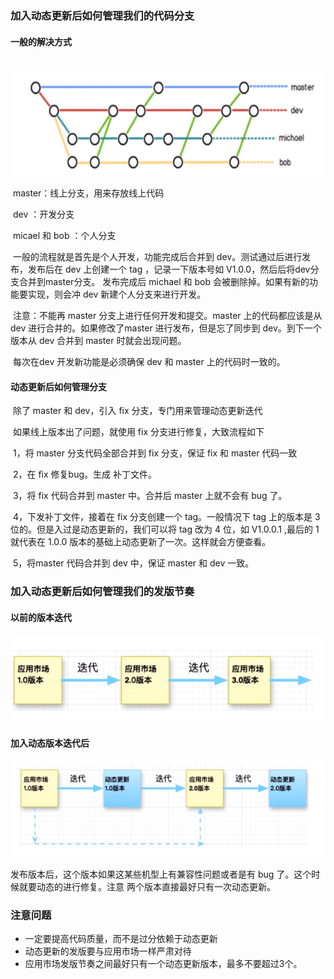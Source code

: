 ### 加入动态更新后如何管理我们的代码分支

#### 一般的解决方式

​	![1574408930713](7%EF%BC%8C%E4%BB%A3%E7%A0%81%E5%8F%8A%E7%89%88%E6%9C%AC%E7%AE%A1%E7%90%86.assets/1574408930713.png)



​	master：线上分支，用来存放线上代码

​	dev ：开发分支

​	micael 和 bob ：个人分支

​	一般的流程就是首先是个人开发，功能完成后合并到 dev。测试通过后进行发布，发布后在 dev 上创建一个 tag ，记录一下版本号如 V1.0.0，然后后将dev分支合并到master分支。 发布完成后 michael 和 bob 会被删除掉。如果有新的功能要实现，则会冲 dev 新建个人分支来进行开发。

​	注意：不能再 master 分支上进行任何开发和提交。master 上的代码都应该是从 dev 进行合并的。如果修改了master 进行发布，但是忘了同步到 dev。到下一个版本从 dev 合并到 master 时就会出现问题。

​	每次在dev 开发新功能是必须确保 dev 和 master 上的代码时一致的。



#### 	动态更新后如何管理分支

​	除了 master 和 dev，引入 fix 分支，专门用来管理动态更新迭代

​	如果线上版本出了问题，就使用 fix 分支进行修复，大致流程如下

​	1，将 master 分支代码全部合并到 fix 分支，保证 fix 和 master 代码一致

​	2，在 fix 修复bug。生成 补丁文件。

​	3，将 fix 代码合并到 master 中。合并后 master 上就不会有 bug 了。

​	4，下发补丁文件，接着在 fix 分支创建一个 tag。一般情况下 tag 上的版本是 3 位的。但是入过是动态更新的，我们可以将 tag 改为 4 位，如 V1.0.0.1 ,最后的 1 就代表在 1.0.0 版本的基础上动态更新了一次。这样就会方便查看。

​	5，将master 代码合并到 dev 中，保证 master 和 dev 一致。



### 加入动态更新后如何管理我们的发版节奏

#### 以前的版本迭代

![1574411216821](7%EF%BC%8C%E4%BB%A3%E7%A0%81%E5%8F%8A%E7%89%88%E6%9C%AC%E7%AE%A1%E7%90%86.assets/1574411216821.png)

#### 加入动态版本迭代后

![1574411345015](7%EF%BC%8C%E4%BB%A3%E7%A0%81%E5%8F%8A%E7%89%88%E6%9C%AC%E7%AE%A1%E7%90%86.assets/1574411345015.png)

发布版本后，这个版本如果这某些机型上有兼容性问题或者是有 bug 了。这个时候就要动态的进行修复。注意 两个版本直接最好只有一次动态更新。

### 注意问题

- 一定要提高代码质量，而不是过分依赖于动态更新
- 动态更新的发版要与应用市场一样严肃对待
- 应用市场发版节奏之间最好只有一个动态更新版本，最多不要超过3个。


